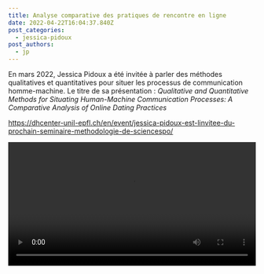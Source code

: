 ```yaml
---
title: Analyse comparative des pratiques de rencontre en ligne
date: 2022-04-22T16:04:37.840Z
post_categories:
  - jessica-pidoux
post_authors:
  - jp
---
```

En mars 2022, Jessica Pidoux a été invitée à parler des méthodes qualitatives et quantitatives pour situer les processus de communication homme-machine. Le titre de sa présentation : *Qualitative and Quantitative Methods for Situating Human-Machine Communication Processes: A Comparative Analysis of Online Dating Practices*

<https://dhcenter-unil-epfl.ch/en/event/jessica-pidoux-est-linvitee-du-prochain-seminaire-methodologie-de-sciencespo/>

<video width="100%" controls>
  <source src="/assets/media/Comparative_Analysis_of_Online_Dating_Practices.mp4" type="video/mp4">
</video>